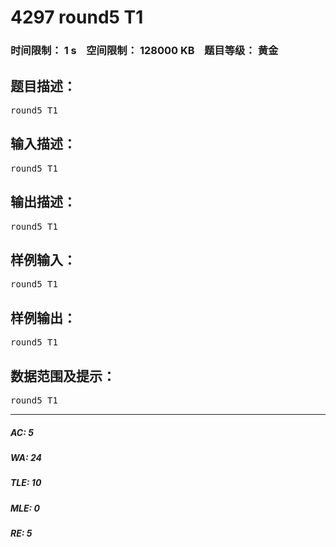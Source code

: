 # 4297 round5 T1   
### 时间限制： 1 s&nbsp;&nbsp;&nbsp;&nbsp;空间限制： 128000 KB&nbsp;&nbsp;&nbsp;&nbsp;题目等级： 黄金  
## 题目描述：  

<pre>
round5 T1
</pre>
  
  
## 输入描述：  

<pre>
round5 T1
</pre>
  
  
## 输出描述：  

<pre>
round5 T1
</pre>
  
  
## 样例输入：  

<pre>
round5 T1
</pre>
  
  
## 样例输出：  

<pre>
round5 T1
</pre>
  
  
## 数据范围及提示：  

<pre>
round5 T1
</pre>
  
  
***  

##### AC: 5  
##### WA: 24  
##### TLE: 10  
##### MLE: 0  
##### RE: 5  
